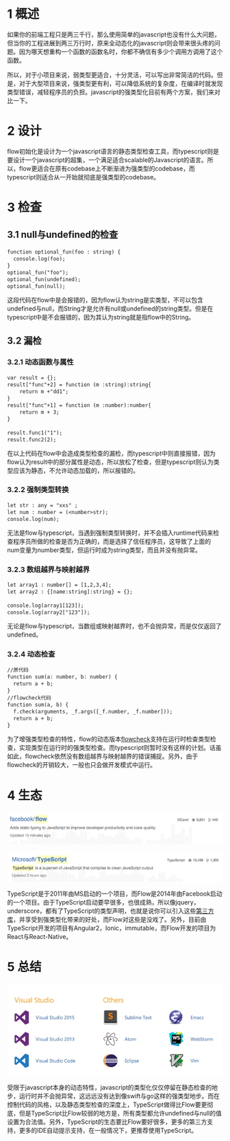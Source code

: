 # 1 概述
如果你的前端工程只是两三千行，那么使用简单的javascript也没有什么大问题，但当你的工程进展到两三万行时，原来全动态化的javascript则会带来很头疼的问题。因为哪天想重构一个函数的函数名时，你都不确信有多少个调用方调用了这个函数。

所以，对于小项目来说，弱类型更适合，十分灵活，可以写出非常简洁的代码。但是，对于大型项目来说，强类型更有利，可以降低系统的复杂度，在编译时就发现类型错误，减轻程序员的负担。javascript的强类型化目前有两个方案，我们来对比一下。

# 2 设计
flow初始化是设计为一个javascript语言的静态类型检查工具，而typescript则是要设计一个javascript的超集，一个满足适合scalable的Javascript的语言。所以，flow更适合在原有codebase上不断渐进为强类型的codebase，而typescript则适合从一开始就彻底是强类型的codebase。

# 3 检查

## 3.1 null与undefined的检查

```
function optional_fun(foo : string) {
  console.log(foo);
}
optional_fun("foo");
optional_fun(undefined);
optional_fun(null);
```

这段代码在flow中是会报错的，因为flow认为string是实类型，不可以包含undefined与null，而String才是允许有null或undefined的string类型。但是在typescript中是不会报错的，因为其认为string就是指flow中的String。

## 3.2 漏检

### 3.2.1 动态函数与属性

```
var result = {};
result["func"+2] = function (m :string):string{
	return m +"dd1";
}
result["func"+1] = function (m :number):number{
	return m + 3;
}

result.func1("1");
result.func2(2);
```

在以上代码在flow中会造成类型检查的漏检，而typescript中则直接报错，因为flow认为result中的部分属性是动态，所以放松了检查，但是typescript则认为类型应该为静态，不允许动态加载的，所以报错的。

### 3.2.2 强制类型转换

```
let str : any = "xxs" ;
let num : number = (<number>str); 
console.log(num);
```

无法是flow与typescript，当遇到强制类型转换时，并不会插入runtime代码来检查程序员所做的检查是否为正确的，而是选择了信任程序员，这导致了上面的num变量为number类型，但运行时成为string类型，而且并没有抛异常。

### 3.2.3 数组越界与映射越界

```
let array1 : number[] = [1,2,3,4];
let array2 : {[name:string]:string} = {};

console.log(array1[123]);
console.log(array2["123"]);
```

无论是flow与typescript，当数组或映射越界时，也不会抛异常，而是仅仅返回了undefined。

### 3.2.4 动态检查

```
//原代码
function sum(a: number, b: number) {
  return a + b;
}
//flowcheck代码
function sum(a, b) {
  f.check(arguments, _f.args([_f.number, _f.number]));
  return a + b;
}
```

为了增强类型检查的特性，flow的动态版本[flowcheck](http://gcanti.github.io/flowcheck/)支持在运行时检查类型检查，实现类型在运行时的强类型检查。而typescript则暂时没有这样的计划。话虽如此，flowcheck依然没有数组越界与映射越界的错误捕捉。另外，由于flowcheck的开销较大，一般也只会做开发模式中运行。

# 4 生态

![Screen Shot 2016-04-02 at 3.15.42 P](/assets/img/Screen%20Shot%202016-04-02%20at%203.15.42%20PM.png)

![Screen Shot 2016-04-02 at 3.15.51 P](/assets/img/Screen%20Shot%202016-04-02%20at%203.15.51%20PM.png)

TypeScript是于2011年由MS启动的一个项目，而Flow是2014年由Facebook启动的一个项目。由于TypeScript启动要早很多，也很成熟，所以像jquery，underscore，都有了TypeScript的类型声明，也就是说你可以引入这些[第三方库](http://definitelytyped.org/)，并享受到强类型化带来的好处，而Flow对这些是没戏了。另外，目前由TypeScript开发的项目有Angular2，Ionic，immutable，而Flow开发的项目为React与React-Native。

# 5 总结

![Screen Shot 2016-04-02 at 3.31.23 P](/assets/img/Screen%20Shot%202016-04-02%20at%203.31.23%20PM.png)

受限于javascript本身的动态特性，javascript的类型化仅仅停留在静态检查的地步，运行时并不会抛异常，这远远没有达到像swift与go这样的强类型地步。而在控制代码的风格，以及静态类型检查的深度上，TypeScript做得比Flow要更彻底，但是TypeScript比Flow较弱的地方是，所有类型都允许undefined与null的值设置为合法值。另外，TypeScript的生态要比Flow要好很多，更多的第三方支持，更多的IDE自动提示支持，在一般情况下，更推荐使用TypeScript。


